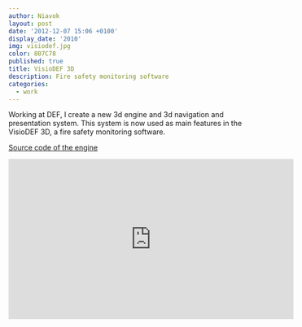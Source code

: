 ```yaml
---
author: Niavok
layout: post
date: '2012-12-07 15:06 +0100'
display_date: '2010'
img: visiodef.jpg
color: 807C78
published: true
title: VisioDEF 3D
description: Fire safety monitoring software
categories:
  - work
---
```

Working at DEF, I create a new 3d engine and 3d navigation and presentation system. This system is now used as main features in the VisioDEF 3D, a fire safety monitoring software.

[Source code of the engine](https://bitbucket.org/def_iss/v3dscene)

<iframe width="560" height="315" src="https://www.youtube.com/embed/RpZxBXbkrsQ" frameborder="0" allowfullscreen></iframe>
